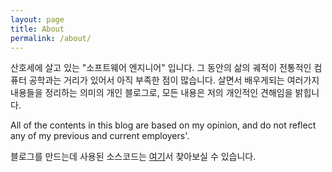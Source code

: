 ```yaml
---
layout: page
title: About
permalink: /about/
---
```


산호세에 살고 있는 "소프트웨어 엔지니어" 입니다. 그 동안의 삶의 궤적이 전통적인 컴퓨터 공학과는 거리가 있어서 아직 부족한 점이 많습니다.
살면서 배우게되는 여러가지 내용들을 정리하는 의미의 개인 블로그로, 모든 내용은 저의 개인적인 견해임을 밝힙니다.

All of the contents in this blog are based on my opinion, and do not reflect any of my previous and current employers'.

블로그를 만드는데 사용된 소스코드는 [여기](https://github.com/seungilyou/blog_jekyll)서 찾아보실 수 있습니다.